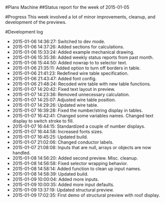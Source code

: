 #Plans Machine
##Status report for the week of 2015-01-05

#Progress
This week involved a lot of minor improvements, cleanup, and development of the previews.

#Development log
* 2015-01-06 14:36:27: Switched to dev mode.
* 2015-01-06 14:37:26: Added sections for calculations.
* 2015-01-06 15:33:24: Added example mechanical drawing.
* 2015-01-06 15:35:36: Added weekly status reports from past month.
* 2015-01-06 15:44:50: Added nowrap to to selector text.
* 2015-01-06 21:35:11: Added option to turn off borders in table.
* 2015-01-06 21:41:23: Redefined wire table specification.
* 2015-01-06 21:43:47: Added font config.
* 2015-01-06 21:48:24: Recoded wire table with new table functions.
* 2015-01-07 14:20:42: Fixed text layout in preview.
* 2015-01-07 14:23:36: Removed unnecessary calculation.
* 2015-01-07 14:25:07: Adjusted wire table position.
* 2015-01-07 14:29:26: Updated wire table.
* 2015-01-07 16:39:28: Fixed the number/string display in tables.
* 2015-01-07 16:42:41: Changed some variables names. Changed text display to switch stroke to fill.
* 2015-01-07 16:44:15: Standardized a couple of number displays.
* 2015-01-07 16:44:58: Increased fonts sizes.
* 2015-01-07 16:45:25: Updated build.
* 2015-01-07 21:02:06: Changed conductor labels.
* 2015-01-07 21:08:08: Inputs that are null, arrays or objects are now handled.
* 2015-01-08 14:56:20: Added second preview. Misc. cleanup.
* 2015-01-08 14:56:58: Fixed selector wrapping behavior.
* 2015-01-08 14:58:14: Added function to clean up input names.
* 2015-01-08 14:58:39: Updated build.
* 2015-01-09 10:00:04: Added more inputs.
* 2015-01-09 10:00:35: Added more input defaults.
* 2015-01-09 13:37:19: Updated structural preview.
* 2015-01-09 17:02:35: First demo of structural preview with roof display.
